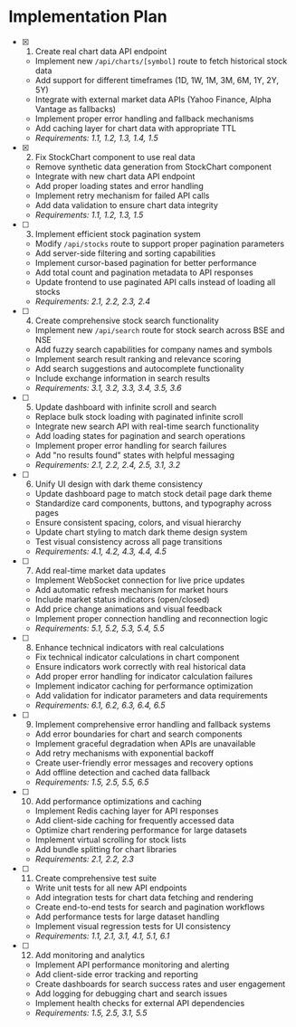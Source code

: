 # Implementation Plan

- [x] 1. Create real chart data API endpoint





  - Implement new `/api/charts/[symbol]` route to fetch historical stock data
  - Add support for different timeframes (1D, 1W, 1M, 3M, 6M, 1Y, 2Y, 5Y)
  - Integrate with external market data APIs (Yahoo Finance, Alpha Vantage as fallbacks)
  - Implement proper error handling and fallback mechanisms
  - Add caching layer for chart data with appropriate TTL
  - _Requirements: 1.1, 1.2, 1.3, 1.4, 1.5_

- [x] 2. Fix StockChart component to use real data






  - Remove synthetic data generation from StockChart component
  - Integrate with new chart data API endpoint
  - Add proper loading states and error handling
  - Implement retry mechanism for failed API calls
  - Add data validation to ensure chart data integrity
  - _Requirements: 1.1, 1.2, 1.3, 1.5_

- [ ] 3. Implement efficient stock pagination system
  - Modify `/api/stocks` route to support proper pagination parameters
  - Add server-side filtering and sorting capabilities
  - Implement cursor-based pagination for better performance
  - Add total count and pagination metadata to API responses
  - Update frontend to use paginated API calls instead of loading all stocks
  - _Requirements: 2.1, 2.2, 2.3, 2.4_

- [ ] 4. Create comprehensive stock search functionality
  - Implement new `/api/search` route for stock search across BSE and NSE
  - Add fuzzy search capabilities for company names and symbols
  - Implement search result ranking and relevance scoring
  - Add search suggestions and autocomplete functionality
  - Include exchange information in search results
  - _Requirements: 3.1, 3.2, 3.3, 3.4, 3.5, 3.6_

- [ ] 5. Update dashboard with infinite scroll and search
  - Replace bulk stock loading with paginated infinite scroll
  - Integrate new search API with real-time search functionality
  - Add loading states for pagination and search operations
  - Implement proper error handling for search failures
  - Add "no results found" states with helpful messaging
  - _Requirements: 2.1, 2.2, 2.4, 2.5, 3.1, 3.2_

- [ ] 6. Unify UI design with dark theme consistency
  - Update dashboard page to match stock detail page dark theme
  - Standardize card components, buttons, and typography across pages
  - Ensure consistent spacing, colors, and visual hierarchy
  - Update chart styling to match dark theme design system
  - Test visual consistency across all page transitions
  - _Requirements: 4.1, 4.2, 4.3, 4.4, 4.5_

- [ ] 7. Add real-time market data updates
  - Implement WebSocket connection for live price updates
  - Add automatic refresh mechanism for market hours
  - Include market status indicators (open/closed)
  - Add price change animations and visual feedback
  - Implement proper connection handling and reconnection logic
  - _Requirements: 5.1, 5.2, 5.3, 5.4, 5.5_

- [ ] 8. Enhance technical indicators with real calculations
  - Fix technical indicator calculations in chart component
  - Ensure indicators work correctly with real historical data
  - Add proper error handling for indicator calculation failures
  - Implement indicator caching for performance optimization
  - Add validation for indicator parameters and data requirements
  - _Requirements: 6.1, 6.2, 6.3, 6.4, 6.5_

- [ ] 9. Implement comprehensive error handling and fallback systems
  - Add error boundaries for chart and search components
  - Implement graceful degradation when APIs are unavailable
  - Add retry mechanisms with exponential backoff
  - Create user-friendly error messages and recovery options
  - Add offline detection and cached data fallback
  - _Requirements: 1.5, 2.5, 5.5, 6.5_

- [ ] 10. Add performance optimizations and caching
  - Implement Redis caching layer for API responses
  - Add client-side caching for frequently accessed data
  - Optimize chart rendering performance for large datasets
  - Implement virtual scrolling for stock lists
  - Add bundle splitting for chart libraries
  - _Requirements: 2.1, 2.2, 2.3_

- [ ] 11. Create comprehensive test suite
  - Write unit tests for all new API endpoints
  - Add integration tests for chart data fetching and rendering
  - Create end-to-end tests for search and pagination workflows
  - Add performance tests for large dataset handling
  - Implement visual regression tests for UI consistency
  - _Requirements: 1.1, 2.1, 3.1, 4.1, 5.1, 6.1_

- [ ] 12. Add monitoring and analytics
  - Implement API performance monitoring and alerting
  - Add client-side error tracking and reporting
  - Create dashboards for search success rates and user engagement
  - Add logging for debugging chart and search issues
  - Implement health checks for external API dependencies
  - _Requirements: 1.5, 2.5, 3.1, 5.5_